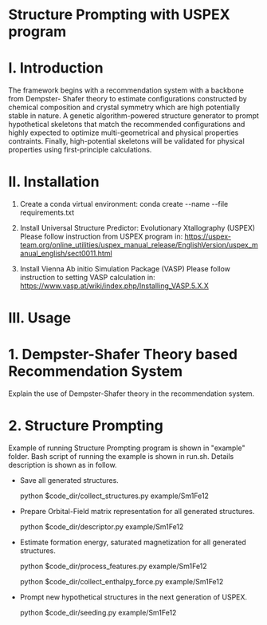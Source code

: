 # Structure Prompting with USPEX program


# I. Introduction
The framework begins with a recommendation system with a backbone from Dempster- Shafer theory to estimate configurations constructed by chemical composition and crystal symmetry which are high potentially stable in nature. A genetic algorithm-powered structure generator to prompt hypothetical skeletons that match the recommended configurations and highly expected to optimize multi-geometrical and physical properties contraints. Finally, high-potential skeletons will be validated for physical properties using first-principle calculations.



# II. Installation
1. Create a conda virtual environment:
conda create --name <env> --file requirements.txt


2. Install Universal Structure Predictor: Evolutionary Xtallography (USPEX)
Please follow instruction from USPEX program in:
https://uspex-team.org/online_utilities/uspex_manual_release/EnglishVersion/uspex_manual_english/sect0011.html


3. Install Vienna Ab initio Simulation Package (VASP)
Please follow instruction to setting VASP calculation in:
https://www.vasp.at/wiki/index.php/Installing_VASP.5.X.X


# III. Usage
# 1. Dempster-Shafer Theory based Recommendation System  
Explain the use of Dempster-Shafer theory in the recommendation system.


# 2. Structure Prompting 
Example of running Structure Prompting program is shown in "example" folder.
Bash script of running the example is shown in run.sh. Details description is shown as in follow.

- Save all generated structures.

	python $code_dir/collect_structures.py example/Sm1Fe12

- Prepare Orbital-Field matrix representation for all generated structures.

	python $code_dir/descriptor.py example/Sm1Fe12

- Estimate formation energy, saturated magnetization for all generated structures.
	
	python $code_dir/process_features.py example/Sm1Fe12 
	
	python $code_dir/collect_enthalpy_force.py example/Sm1Fe12

- Prompt new hypothetical structures in the next generation of USPEX.

	python $code_dir/seeding.py example/Sm1Fe12


